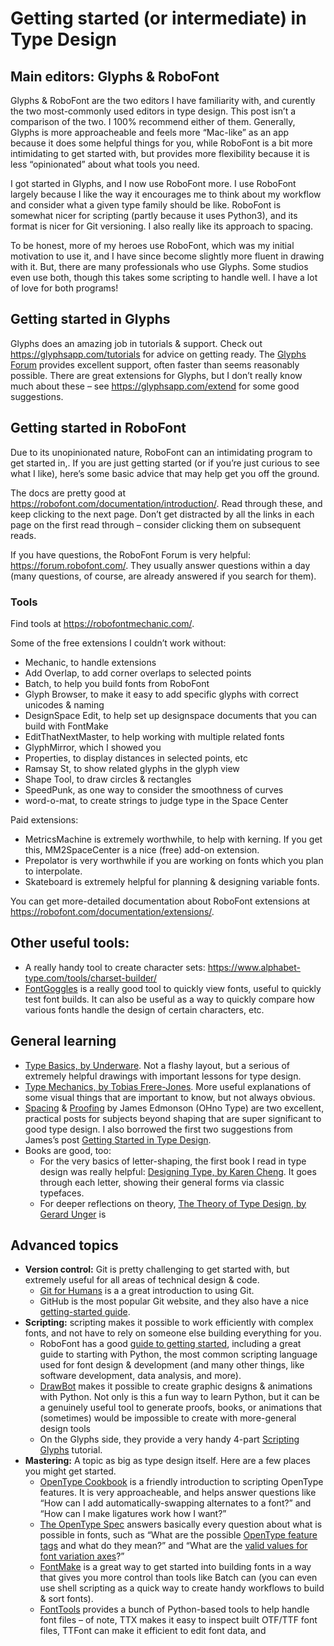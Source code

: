 # Getting started (or intermediate) in Type Design

## Main editors: Glyphs & RoboFont

Glyphs & RoboFont are the two editors I have familiarity with, and curently the two most-commonly used editors in type design. This post isn’t a comparison of the two. I 100% recommend either of them. Generally, Glyphs is more approacheable and feels more “Mac-like” as an app because it does some helpful things for you, while RoboFont is a bit more intimidating to get started with, but provides more flexibility because it is less “opinionated” about what tools you need.

I got started in Glyphs, and I now use RoboFont more. I use RoboFont largely because I like the way it encourages me to think about my workflow and consider what a given type family should be like. RoboFont is somewhat nicer for scripting (partly because it uses Python3), and its format is nicer for Git versioning. I also really like its approach to spacing. 

To be honest, more of my heroes use RoboFont, which was my initial motivation to use it, and I have since become slightly more fluent in drawing with it. But, there are many professionals who use Glyphs. Some studios even use both, though this takes some scripting to handle well. I have a lot of love for both programs!

## Getting started in Glyphs

Glyphs does an amazing job in tutorials & support. Check out https://glyphsapp.com/tutorials for advice on getting ready. The [Glyphs Forum](https://forum.glyphsapp.com/) provides excellent support, often faster than seems reasonably possible. There are great extensions for Glyphs, but I don’t really know much about these – see https://glyphsapp.com/extend for some good suggestions.

## Getting started in RoboFont

Due to its unopinionated nature, RoboFont can an intimidating program to get started in,. If you are just getting started (or if you’re just curious to see what I like), here’s some basic advice that may help get you off the ground.

The docs are pretty good at https://robofont.com/documentation/introduction/. Read through these, and keep clicking to the next page. Don’t get distracted by all the links in each page on the first read through – consider clicking them on subsequent reads.

If you have questions, the RoboFont Forum is very helpful: https://forum.robofont.com/. They usually answer questions within a day (many questions, of course, are already answered if you search for them).

### Tools

Find tools at https://robofontmechanic.com/.

Some of the free extensions I couldn’t work without:
- Mechanic, to handle extensions
- Add Overlap, to add corner overlaps to selected points
- Batch, to help you build fonts from RoboFont
- Glyph Browser, to make it easy to add specific glyphs with correct unicodes & naming
- DesignSpace Edit, to help set up designspace documents that you can build with FontMake
- EditThatNextMaster, to help working with multiple related fonts
- GlyphMirror, which I showed you
- Properties, to display distances in selected points, etc
- Ramsay St, to show related glyphs in the glyph view
- Shape Tool, to draw circles & rectangles
- SpeedPunk, as one way to consider the smoothness of curves
- word-o-mat, to create strings to judge type in the Space Center

Paid extensions:
- MetricsMachine is extremely worthwhile, to help with kerning. If you get this, MM2SpaceCenter is a nice (free) add-on extension.
- Prepolator is very worthwhile if you are working on fonts which you plan to interpolate.
- Skateboard is extremely helpful for planning & designing variable fonts.

You can get more-detailed documentation about RoboFont extensions at https://robofont.com/documentation/extensions/.

## Other useful tools:

- A really handy tool to create character sets: https://www.alphabet-type.com/tools/charset-builder/
- [FontGoggles](https://fontgoggles.org/) is a really good tool to quickly view fonts, useful to quickly test font builds. It can also be useful as a way to quickly compare how various fonts handle the design of certain characters, etc.

## General learning

- [Type Basics, by Underware](http://www.typeworkshop.com/index.php?id1=type-basics). Not a flashy layout, but a serious of extremely helpful drawings with important lessons for type design.
- [Type Mechanics, by Tobias Frere-Jones](https://frerejones.com/blog?tag=Education%20Mechanics). More useful explanations of some visual things that are important to know, but not always obvious.
- [Spacing](https://ohnotype.co/blog/spacing) & [Proofing](https://ohnotype.co/blog/proof-it) by James Edmonson (OHno Type) are two excellent, practical posts for subjects beyond shaping that are super significant to good type design. I also borrowed the first two suggestions from James’s post [Getting Started in Type Design](https://ohnotype.co/blog/getting-started).
- Books are good, too:
  - For the very basics of letter-shaping, the first book I read in type design was really helpful: [Designing Type, by Karen Cheng](https://yalebooks.yale.edu/book/9780300111507/designing-type). It goes through each letter, showing their general forms via classic typefaces.
  - For deeper reflections on theory, [The Theory of Type Design, by Gerard Unger](https://www.amazon.com/Theory-Type-Design-Gerard-Unger/dp/9462084408) is 

## Advanced topics

- **Version control:** Git is pretty challenging to get started with, but extremely useful for all areas of technical design & code. 
  - [Git for Humans](https://abookapart.com/products/git-for-humans) is a a great introduction to using Git. 
  - GitHub is the most popular Git website, and they also have a nice [getting-started guide](https://guides.github.com/introduction/git-handbook/).
- **Scripting:** scripting makes it possible to work efficiently with complex fonts, and not have to rely on someone else building everything for you. 
  - RoboFont has a good [guide to getting started](https://robofont.com/documentation/building-tools/), including a great guide to starting with Python, the most common scripting language used for font design & development (and many other things, like software development, data analysis, and more).
  - [DrawBot](https://www.drawbot.com/) makes it possible to create graphic designs & animations with Python. Not only is this a fun way to learn Python, but it can be a genuinely useful tool to generate proofs, books, or animations that (sometimes) would be impossible to create with more-general design tools
  - On the Glyphs side, they provide a very handy 4-part [Scripting Glyphs](https://glyphsapp.com/tutorials/scripting-glyphs-part-1) tutorial.
- **Mastering:** A topic as big as type design itself. Here are a few places you might get started.
  - [OpenType Cookbook](http://opentypecookbook.com/) is a friendly introduction to scripting OpenType features. It is very approacheable, and helps answer questions like “How can I add automatically-swapping alternates to a font?” and “How can I make ligatures work how I want?”
  - [The OpenType Spec](https://docs.microsoft.com/en-us/typography/opentype/spec/) answers basically every question about what is possible in fonts, such as “What are the possible [OpenType feature tags](https://docs.microsoft.com/en-us/typography/opentype/spec/featuretags) and what do they mean?” and “What are the [valid values for font variation axes](https://docs.microsoft.com/en-us/typography/opentype/spec/dvaraxisreg)?”
  - [FontMake](https://github.com/googlefonts/fontmake/) is a great way to get started into building fonts in a way that gives you more control than tools like Batch can (you can even use shell scripting as a quick way to create handy workflows to build & sort fonts). 
  - [FontTools](https://fonttools.readthedocs.io/en/latest/) provides a bunch of Python-based tools to help handle font files – of note, TTX makes it easy to inspect built OTF/TTF font files, TTFont can make it efficient to edit font data, and 
